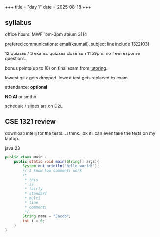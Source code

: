 +++
title = "day 1"
date = 2025-08-18
+++

## syllabus

office hours: MWF 1pm-3pm atrium 3114

prefered communications: email(ksumail). subject line include 1322(03)

12 quizzes / 3 exams. quizzes close sun 11:59pm. no free response questions.

bonus points(up to 10) on final exam from [tutoring](https://www.kennesaw.edu/ccse/labs/tutoring-lab.php).

lowest quiz gets dropped. lowest test gets replaced by exam.

attendance: **optional**

**NO AI** or smthn

schedule / slides are on D2L

## CSE 1321 review

download intelij for the tests... i think. idk if i can even take the tests on my laptop.

java 23

```java
public class Main {
	public static void main(String[] args){
		System.out.println("hello world!");
		// I know how comments work
		/*
		 * this 
		 * is 
		 * fairly 
		 * standard
		 * multi
		 * line
		 * comments
		 */
		String name = "Jacob";
		int i = 0;
	}
}
```
